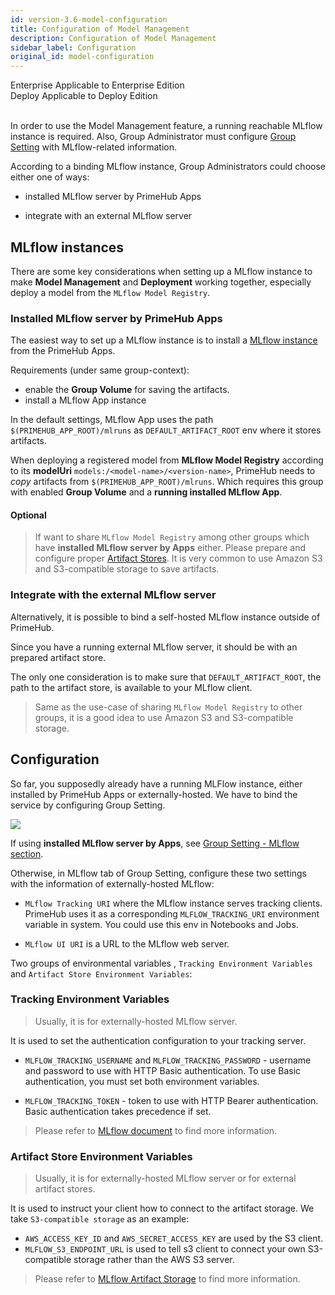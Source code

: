 ```yaml
---
id: version-3.6-model-configuration
title: Configuration of Model Management
description: Configuration of Model Management
sidebar_label: Configuration
original_id: model-configuration
---
```


<div class="label-sect">
  <div class="ee-only tooltip">Enterprise
    <span class="tooltiptext">Applicable to Enterprise Edition</span>
  </div>
  <div class="deploy-only tooltip">Deploy
    <span class="tooltiptext">Applicable to Deploy Edition</span>
  </div>
</div>
<br>

In order to use the Model Management feature, a running reachable MLflow instance is required. Also, Group Administrator must configure [Group Setting](group-setting#mlflow) with MLflow-related information.

According to a binding MLflow instance, Group Administrators could choose either one of ways:

* installed MLflow server by PrimeHub Apps

* integrate with an external MLflow server


## MLflow instances

There are some key considerations when setting up a MLflow instance to make **Model Management** and **Deployment** working together, especially deploy a model from the `MLflow Model Registry`.

### Installed MLflow server by PrimeHub Apps

The easiest way to set up a MLflow instance is to install a [MLflow instance](primehub-app-builtin-mlflow) from the PrimeHub Apps. 

Requirements (under same group-context):

* enable the **Group Volume** for saving the artifacts.
* install a MLflow App instance

In the default settings, MLflow App uses the path `$(PRIMEHUB_APP_ROOT)/mlruns` as `DEFAULT_ARTIFACT_ROOT` env where it stores artifacts. 

When deploying a registered model from **MLflow Model Registry** according to its **modelUri** `models:/<model-name>/<version-name>`, PrimeHub needs to *copy* artifacts from `$(PRIMEHUB_APP_ROOT)/mlruns`. Which requires this group with enabled **Group Volume** and a **running installed MLflow App**.

#### Optional

>If want to share `MLflow Model Registry` among other groups which have **installed MLflow server by Apps** either. Please prepare and configure proper [Artifact Stores](https://www.mlflow.org/docs/latest/tracking.html#artifact-stores). It is very common to use Amazon S3 and S3-compatible storage to save artifacts.


### Integrate with the external MLflow server

Alternatively, it is possible to bind a self-hosted MLflow instance outside of PrimeHub.

Since you have a running external MLflow server, it should be with an prepared artifact store.

The only one consideration is to make sure that `DEFAULT_ARTIFACT_ROOT`, the path to the artifact store, is available to your MLflow client. 

>Same as the use-case of sharing `MLflow Model Registry` to other groups, it is a good idea to use Amazon S3 and S3-compatible storage.

## Configuration

So far, you supposedly already have a running MLFlow instance, either installed by PrimeHub Apps or externally-hosted. We have to bind the service by configuring Group Setting.

![](assets/group-mlflow-configuration-example.png)

If using **installed MLflow server by Apps**, see [Group Setting - MLflow section](group-setting#mlflow).

Otherwise, in MLflow tab of Group Setting, configure these two settings with the information of externally-hosted MLflow: 

+ `MLflow Tracking URI` where the MLflow instance serves tracking clients. PrimeHub uses it as a corresponding `MLFLOW_TRACKING_URI` environment variable in system. You could use this env in Notebooks and Jobs. 

+ `MLflow UI URI` is a URL to the MLflow web server.

Two groups of environmental variables , `Tracking Environment Variables` and `Artifact Store Environment Variables`:

### Tracking Environment Variables

>Usually, it is for externally-hosted MLflow server.

It is used to set the authentication configuration to your tracking server.

* `MLFLOW_TRACKING_USERNAME` and `MLFLOW_TRACKING_PASSWORD` - username and password to use with HTTP Basic authentication. To use Basic authentication, you must set both environment variables.

* `MLFLOW_TRACKING_TOKEN` - token to use with HTTP Bearer authentication. Basic authentication takes precedence if set.

>Please refer to [MLflow document](https://www.mlflow.org/docs/latest/tracking.html#logging-to-a-tracking-server) to find more information.


### Artifact Store Environment Variables

> Usually, it is for externally-hosted MLflow server or for external artifact stores.

It is used to instruct your client how to connect to the artifact storage. We take `S3-compatible storage` as an example:

* `AWS_ACCESS_KEY_ID` and `AWS_SECRET_ACCESS_KEY` are used by the S3 client.
* `MLFLOW_S3_ENDPOINT_URL` is used to tell s3 client to connect your own S3-compatible storage rather than the AWS S3 server.


>Please refer to [MLflow Artifact Storage](https://www.mlflow.org/docs/latest/tracking.html#artifact-stores) to find more information.

